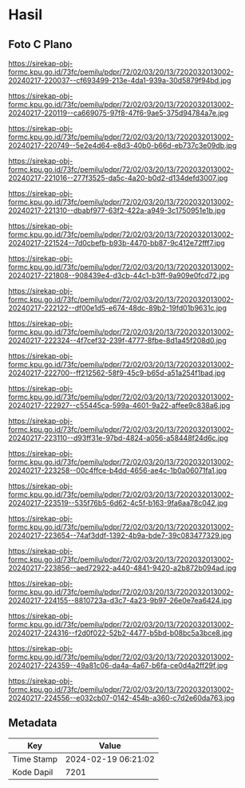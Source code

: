 # Hasil

## Foto C Plano

https://sirekap-obj-formc.kpu.go.id/73fc/pemilu/pdpr/72/02/03/20/13/7202032013002-20240217-220037--cf693499-213e-4da1-939a-30d5879f94bd.jpg

https://sirekap-obj-formc.kpu.go.id/73fc/pemilu/pdpr/72/02/03/20/13/7202032013002-20240217-220119--ca669075-97f8-47f6-9ae5-375d94784a7e.jpg

https://sirekap-obj-formc.kpu.go.id/73fc/pemilu/pdpr/72/02/03/20/13/7202032013002-20240217-220749--5e2e4d64-e8d3-40b0-b66d-eb737c3e09db.jpg

https://sirekap-obj-formc.kpu.go.id/73fc/pemilu/pdpr/72/02/03/20/13/7202032013002-20240217-221016--277f3525-da5c-4a20-b0d2-d134defd3007.jpg

https://sirekap-obj-formc.kpu.go.id/73fc/pemilu/pdpr/72/02/03/20/13/7202032013002-20240217-221310--dbabf977-63f2-422a-a949-3c1750951e1b.jpg

https://sirekap-obj-formc.kpu.go.id/73fc/pemilu/pdpr/72/02/03/20/13/7202032013002-20240217-221524--7d0cbefb-b93b-4470-bb87-9c412e72fff7.jpg

https://sirekap-obj-formc.kpu.go.id/73fc/pemilu/pdpr/72/02/03/20/13/7202032013002-20240217-221808--908439e4-d3cb-44c1-b3ff-9a909e0fcd72.jpg

https://sirekap-obj-formc.kpu.go.id/73fc/pemilu/pdpr/72/02/03/20/13/7202032013002-20240217-222122--df00e1d5-e674-48dc-89b2-19fd01b9631c.jpg

https://sirekap-obj-formc.kpu.go.id/73fc/pemilu/pdpr/72/02/03/20/13/7202032013002-20240217-222324--4f7cef32-239f-4777-8fbe-8d1a45f208d0.jpg

https://sirekap-obj-formc.kpu.go.id/73fc/pemilu/pdpr/72/02/03/20/13/7202032013002-20240217-222700--ff212562-58f9-45c9-b65d-a51a254f1bad.jpg

https://sirekap-obj-formc.kpu.go.id/73fc/pemilu/pdpr/72/02/03/20/13/7202032013002-20240217-222927--c55445ca-599a-4601-9a22-affee9c838a6.jpg

https://sirekap-obj-formc.kpu.go.id/73fc/pemilu/pdpr/72/02/03/20/13/7202032013002-20240217-223110--d93ff31e-97bd-4824-a056-a58448f24d6c.jpg

https://sirekap-obj-formc.kpu.go.id/73fc/pemilu/pdpr/72/02/03/20/13/7202032013002-20240217-223258--00c4ffce-b4dd-4656-ae4c-1b0a06071fa1.jpg

https://sirekap-obj-formc.kpu.go.id/73fc/pemilu/pdpr/72/02/03/20/13/7202032013002-20240217-223519--535f76b5-6d62-4c5f-b163-9fa6aa78c042.jpg

https://sirekap-obj-formc.kpu.go.id/73fc/pemilu/pdpr/72/02/03/20/13/7202032013002-20240217-223654--74af3ddf-1392-4b9a-bde7-39c083477329.jpg

https://sirekap-obj-formc.kpu.go.id/73fc/pemilu/pdpr/72/02/03/20/13/7202032013002-20240217-223856--aed72922-a440-4841-9420-a2b872b094ad.jpg

https://sirekap-obj-formc.kpu.go.id/73fc/pemilu/pdpr/72/02/03/20/13/7202032013002-20240217-224155--8810723a-d3c7-4a23-9b97-26e0e7ea6424.jpg

https://sirekap-obj-formc.kpu.go.id/73fc/pemilu/pdpr/72/02/03/20/13/7202032013002-20240217-224316--f2d0f022-52b2-4477-b5bd-b08bc5a3bce8.jpg

https://sirekap-obj-formc.kpu.go.id/73fc/pemilu/pdpr/72/02/03/20/13/7202032013002-20240217-224359--49a81c06-da4a-4a67-b6fa-ce0d4a2ff29f.jpg

https://sirekap-obj-formc.kpu.go.id/73fc/pemilu/pdpr/72/02/03/20/13/7202032013002-20240217-224556--e032cb07-0142-454b-a360-c7d2e60da763.jpg


## Metadata

| Key        | Value               |
| ---------- | ------------------- |
| Time Stamp | 2024-02-19 06:21:02 |
| Kode Dapil | 7201                |



